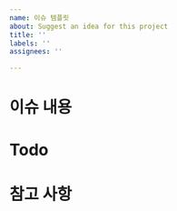```yaml
---
name: 이슈 템플릿
about: Suggest an idea for this project
title: ''
labels: ''
assignees: ''

---
```


<h1> 이슈 내용 </h1>

<h1> Todo </h1>

<h1> 참고 사항 </h1>
